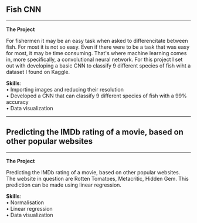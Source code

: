 ## **Fish CNN**
------------------------------------------------

**The Project**

For fishermen it may be an easy task when asked to differencitate between fish. For most it 
is not so easy. Even if there were to be a task that was easy for most, it may be time consuming.
That's where machine learning comes in, more specifically, a convolutional neural network.
For this project I set out with developing a basic CNN to classify 9 different species of fish wiht
a dataset I found on Kaggle.

**Skills**: \
• Importing images and reducing their resolution \
• Developed a CNN that can classify 9 different species of fish with a 99% accuracy \
• Data visualization 

----------------------------------------------------------
## **Predicting the IMDb rating of a movie, based on other popular websites**
----------------------------------------------------------
**The Project**

Predicting the IMDb rating of a movie, based on other popular websites. The website in question are
Rotten Tomatoes, Metacritic, Hidden Gem. This prediction can be made using linear regression.

**Skills**: \
• Normalisation \
• Linear regression \
• Data visualization 

